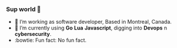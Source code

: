 ### Sup world :frog:

- :helicopter: I’m working as software developer, Based in Montreal, Canada.
- :eyes: I’m currently using **Go** **Lua** **Javascript**, digging into **Devops** n **cybersecurity**.
- :bowtie: Fun fact: No fun fact.
